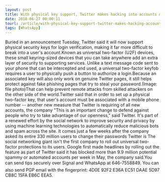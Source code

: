 ```yaml
---
layout: post
title: With physical key support, Twitter makes hacking into accounts much more difficult
date: 2018-06-27 00:00:11
tourl: /article/with-physical-key-support-twitter-makes-hacking-accounts-far-more-difficult/
tags: [WhatsApp]
---
```

Buried in an announcement Tuesday, Twitter said it will now support physical security keys for login verification, making it far more difficult to break into a user's account.Known as universal two-factor (U2F) devices, these small keyring-sized devices that you can take anywhere add an extra layer of security to supporting services. Unlike a text message code sent to your phone that can be intercepted and used, a universal two-factor keyfob requires a user to physically push a button to authorize a login.Because an associated key will also only work on genuine Twitter pages, it still helps protect against fake phishing pages that try to steal your password.(Image: file photo)That can help prevent remote attacks from skilled attackers on the other side of the world.Twitter said that in order to set up a physical two-factor key, that user's account must be associated with a mobile phone number -- another new measure that Twitter is requiring of all new accounts, the company "This is an important change to defend against people who try to take advantage of our openness," said Twitter. It's part of a renewed effort by the social network to improve security and privacy by using machine learning technologies to automatically reduce malicious bots and spam across the site. It comes just a few weeks after the company asked its entire 330 million users to change their passwords Twitter is The social networking giant isn't the first company to roll out universal two-factor protections to its users. Google first made headlines by rolling out the feature as part of Twitter said it has blocked more than 9.9 million potential spammy or automated accounts per week in May, the company said.You can send tips securely over Signal and WhatsApp at 646-7558849. You can also send PGP email with the fingerprint: 4D0E 92F2 E36A EC51 DAAE 5D97 CB8C 15FA EB6C EEA5.